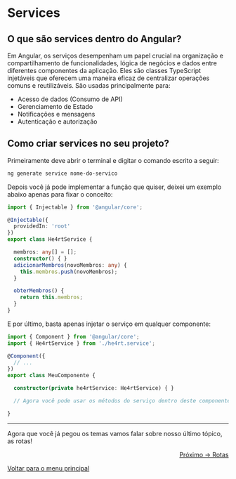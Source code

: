 # Services 

## O que são services dentro do Angular?

Em Angular, os serviços desempenham um papel crucial na organização e compartilhamento de funcionalidades, lógica de negócios e dados entre diferentes componentes da aplicação. Eles são classes TypeScript injetáveis que oferecem uma maneira eficaz de centralizar operações comuns e reutilizáveis.
São usadas principalmente para:
- Acesso de dados (Consumo de API)
- Gerenciamento de Estado
- Notificações e mensagens
- Autenticação e autorização

## Como criar services no seu projeto?

Primeiramente deve abrir o terminal e digitar o comando escrito a seguir:
```bash
ng generate service nome-do-servico
```

Depois você já pode implementar a função que quiser, deixei um exemplo abaixo apenas para fixar o conceito:
```ts
import { Injectable } from '@angular/core';

@Injectable({
  providedIn: 'root'
})
export class He4rtService {

  membros: any[] = [];
  constructor() { }
  adicionarMembros(novoMembros: any) {
    this.membros.push(novoMembros);
  }

  obterMembros() {
    return this.membros;
  }
}
```

E por último, basta apenas injetar o serviço em qualquer componente:
```ts
import { Component } from '@angular/core';
import { He4rtService } from './he4rt.service';

@Component({
  // ...
})
export class MeuComponente {

  constructor(private he4rtService: He4rtService) { }

  // Agora você pode usar os métodos do serviço dentro deste componente

}
```

---
Agora que você já pegou os temas vamos falar sobre nosso último tópico, as rotas!
<p align="right">
  <a href="https://github.com/gbiz0/angular4noobs/blob/main/content/aplicacao/rotas.md">Próximo -> Rotas</a>
</p>

<p align="left">
  <a href="https://github.com/gbiz0/angular4noobs#roadmap">Voltar para o menu principal</a>
</p>





